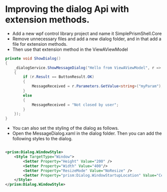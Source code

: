 # Improving the dialog Api with extension methods.

- Add a new wpf control library project and name it SimplePrismShell.Core
- Remove unnecessary files and add a new dialog folder, and in that add a file for extension methods.
- Then use that extension method  in the ViewAViewModel

```cs
private void ShowDialog()
{
    _dialogService.ShowMessageDialog("Hello from ViewAViewModel", r =>
    {
        if (r.Result == ButtonResult.OK)
        {
            MessageReceived = r.Parameters.GetValue<string>("myParam");
        }
        else
        {
            MessageReceived = "Not closed by user";
        }
    });
}
```

- You can also set the styling of the dialog as follows. 
- Open the MessageDialog.xaml in the dialog folder. Then you can add the following styles to the dialog.

```xml

<prism:Dialog.WindowStyle>
    <Style TargetType="Window">
        <Setter Property="Height" Value="200" />
        <Setter Property="Width" Value="400"/>
        <Setter Property="ResizeMode" Value="NoResize" />
        <Setter Property="prism:Dialog.WindowStartupLocation" Value="CenterScreen" />
    </Style>
</prism:Dialog.WindowStyle>

```

